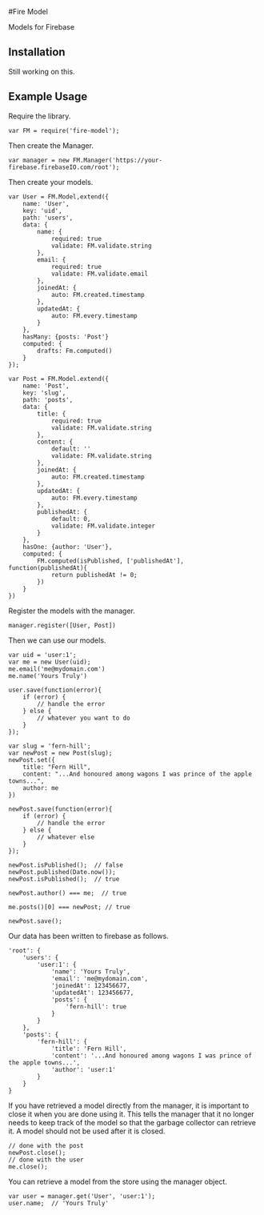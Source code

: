 #Fire Model

Models for Firebase

## Installation

Still working on this.

## Example Usage

Require the library.

    var FM = require('fire-model');
    
Then create the Manager.
    
    var manager = new FM.Manager('https://your-firebase.firebaseIO.com/root');
    
Then create your models.

    var User = FM.Model,extend({
        name: 'User',
        key: 'uid',
        path: 'users',
        data: {
            name: {
                required: true
                validate: FM.validate.string
            },
            email: {
                required: true
                validate: FM.validate.email
            },
            joinedAt: {
                auto: FM.created.timestamp
            },
            updatedAt: {
                auto: FM.every.timestamp
            }
        },
        hasMany: {posts: 'Post'}
        computed: {
            drafts: Fm.computed()
        }
    });
    
    var Post = FM.Model.extend({
        name: 'Post',
        key: 'slug',
        path: 'posts',
        data: {
            title: {
                required: true
                validate: FM.validate.string
            },
            content: {
                default: ''
                validate: FM.validate.string
            },
            joinedAt: {
                auto: FM.created.timestamp
            },
            updatedAt: {
                auto: FM.every.timestamp
            },
            publishedAt: {
                default: 0,
                validate: FM.validate.integer
            }
        },
        hasOne: {author: 'User'},
        computed: {
            FM.computed(isPublished, ['publishedAt'], function(publishedAt){
                return publishedAt != 0;
            })
        }
    })
    
Register the models with the manager.

    manager.register([User, Post])
    
Then we can use our models.
    
    var uid = 'user:1';
    var me = new User(uid);
    me.email('me@mydomain.com')
    me.name('Yours Truly')
    
    user.save(function(error){
        if (error) {
            // handle the error
        } else {
            // whatever you want to do
        }
    });
    
    var slug = 'fern-hill';
    var newPost = new Post(slug);
    newPost.set({
        title: "Fern Hill",
        content: "...And honoured among wagons I was prince of the apple towns...",
        author: me
    })
    
    newPost.save(function(error){
        if (error) {
            // handle the error
        } else {
            // whatever else
        }
    });
    
    newPost.isPublished();  // false
    newPost.published(Date.now());
    newPost.isPublished();  // true
    
    newPost.author() === me;  // true
    
    me.posts()[0] === newPost; // true
    
    newPost.save();

Our data has been written to firebase as follows.

    'root': {
        'users': {
            'user:1': {
                'name': 'Yours Truly',
                'email': 'me@mydomain.com',
                'joinedAt': 123456677,
                'updatedAt': 123456677,
                'posts': {
                    'fern-hill': true
                }
            }
        },
        'posts': {
            'fern-hill': {
                'title': 'Fern Hill',
                'content': '...And honoured among wagons I was prince of the apple towns...',
                'author': 'user:1'
            }
        }
    }

If you have retrieved a model directly from the manager, it is important to close it
when you are done using it.  This tells the manager that it no longer needs to keep track 
of the model so that the garbage collector can retrieve it.  A model should not be used 
after it is closed.

    // done with the post
    newPost.close();
    // done with the user
    me.close();
    
You can retrieve a model from the store using the manager object.

    var user = manager.get('User', 'user:1');
    user.name;  // 'Yours Truly'
    
    
    
    

